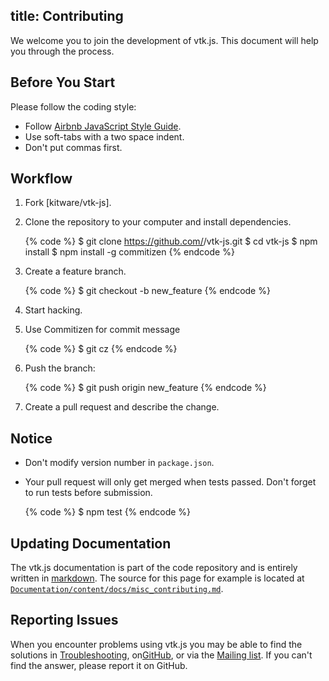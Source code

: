 title: Contributing
---

We welcome you to join the development of vtk.js. This document will help you through the process.

## Before You Start

Please follow the coding style:

- Follow [Airbnb JavaScript Style Guide](https://github.com/airbnb/javascript).
- Use soft-tabs with a two space indent.
- Don't put commas first.

## Workflow

1. Fork [kitware/vtk-js].
2. Clone the repository to your computer and install dependencies.

    {% code %}
    $ git clone https://github.com/<username>/vtk-js.git
    $ cd vtk-js
    $ npm install
    $ npm install -g commitizen
    {% endcode %}

3. Create a feature branch.

    {% code %}
    $ git checkout -b new_feature
    {% endcode %}

4. Start hacking.
5. Use Commitizen for commit message

    {% code %}
    $ git cz
    {% endcode %}

6. Push the branch:

    {% code %}
    $ git push origin new_feature
    {% endcode %}

6. Create a pull request and describe the change.

## Notice

- Don't modify version number in `package.json`.
- Your pull request will only get merged when tests passed. Don't forget to run tests before submission.

    {% code %}
    $ npm test
    {% endcode %}

## Updating Documentation

The vtk.js documentation is part of the code repository and is entirely written in [markdown](https://daringfireball.net/projects/markdown/). The source for this page for example is located at [`Documentation/content/docs/misc_contributing.md`](https://github.com/Kitware/vtk-js/blob/master/Documentation/content/docs/misc_contributing.md).

## Reporting Issues

When you encounter problems using vtk.js you may be able to find the solutions in [Troubleshooting](troubleshooting.html), on[GitHub](https://github.com/kitware/vtk-js/issues), or via the [Mailing list](http://www.vtk.org/mailman/listinfo/vtk). If you can't find the answer, please report it on GitHub.

<script>
  (function(i,s,o,g,r,a,m){i['GoogleAnalyticsObject']=r;i[r]=i[r]||function(){
  (i[r].q=i[r].q||[]).push(arguments)},i[r].l=1*new Date();a=s.createElement(o),
  m=s.getElementsByTagName(o)[0];a.async=1;a.src=g;m.parentNode.insertBefore(a,m)
  })(window,document,'script','https://www.google-analytics.com/analytics.js','ga');

  ga('create', 'UA-90338862-1', 'auto');
  ga('send', 'pageview');

</script>
